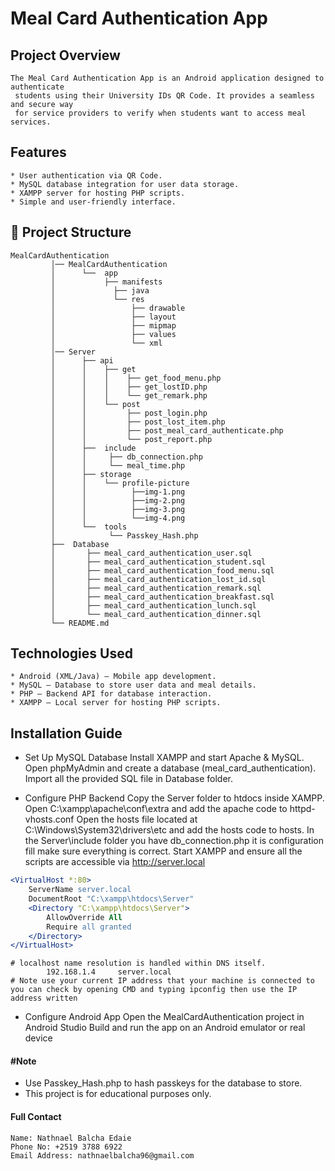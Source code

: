 # Meal Card Authentication App
## Project Overview
	The Meal Card Authentication App is an Android application designed to authenticate 
     students using their University IDs QR Code. It provides a seamless and secure way
     for service providers to verify when students want to access meal services.
##  Features
	* User authentication via QR Code. 
	* MySQL database integration for user data storage.
	* XAMPP server for hosting PHP scripts.
	* Simple and user-friendly interface.
## 📂 Project Structure

	MealCardAuthentication
			 │── MealCardAuthentication
			 │	    └──  app
			 │           ├── manifests  
			 │		       ├── java  
			 │		       └── res  
			 │		           ├── drawable  
			 │		           ├── layout  
			 │		           ├── mipmap  
			 │		           ├── values  
			 │		           └── xml  
			 │── Server
			 │	    ├── api
			 │      │    ├── get
			 │      │    │    ├── get_food_menu.php
			 │      │    │    ├── get_lostID.php
			 │      │    │    └── get_remark.php
			 │      │    └── post
			 │      │         ├── post_login.php
			 │      │         ├── post_lost_item.php
			 │      │         ├── post_meal_card_authenticate.php
			 │      │         └── post_report.php
			 │      ├──  include
			 │      │     ├── db_connection.php
			 │      │     └── meal_time.php
			 │      ├── storage
			 │      │    └── profile-picture
			 │      │          ├──img-1.png
			 │      │          ├──img-2.png
			 │      │          ├──img-3.png
			 │      │          └──img-4.png
			 │      └──  tools
			 │            └── Passkey_Hash.php
			 ├──  Database
			 │       ├── meal_card_authentication_user.sql
			 │       ├── meal_card_authentication_student.sql
			 │       ├── meal_card_authentication_food_menu.sql
			 │       ├── meal_card_authentication_lost_id.sql
			 │       ├── meal_card_authentication_remark.sql
			 │       ├── meal_card_authentication_breakfast.sql
			 │       ├── meal_card_authentication_lunch.sql
			 │       └── meal_card_authentication_dinner.sql
			 └── README.md 				
## Technologies Used
	* Android (XML/Java) – Mobile app development.
	* MySQL – Database to store user data and meal details.
	* PHP – Backend API for database interaction.
	* XAMPP – Local server for hosting PHP scripts.
##  Installation Guide
- Set Up MySQL Database
	Install XAMPP and start Apache & MySQL.
	Open phpMyAdmin and create a database (meal_card_authentication).
	Import all the provided SQL file in Database folder.
	
- Configure PHP Backend
	Copy the Server folder to htdocs inside XAMPP.
	Open C:\xampp\apache\conf\extra and add the apache code to httpd-vhosts.conf
	Open the hosts file located at C:\Windows\System32\drivers\etc and add the hosts code to hosts.
	In the Server\include folder you have db_connection.php it is configuration fill make sure everything is correct.
	Start XAMPP and ensure all the scripts are accessible via http://server.local
	
```apache
<VirtualHost *:80>
    ServerName server.local
    DocumentRoot "C:\xampp\htdocs\Server"
    <Directory "C:\xampp\htdocs\Server">
        AllowOverride All
        Require all granted
    </Directory>
</VirtualHost>
```

```hosts
# localhost name resolution is handled within DNS itself.
		192.168.1.4     server.local
# Note use your current IP address that your machine is connected to you can check by opening CMD and typing ipconfig then use the IP address written
```

- Configure Android App
	Open the MealCardAuthentication project in Android Studio
	Build and run the app on an Android emulator or real device

#### #Note 
* Use Passkey_Hash.php to hash passkeys for the database to store.
* This project is for educational purposes only.
#### Full Contact
	Name: Nathnael Balcha Edaie
	Phone No: +2519 3788 6922
	Email Address: nathnaelbalcha96@gmail.com
